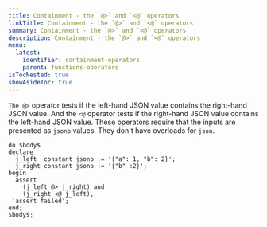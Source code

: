 ```yaml
---
title: Containment - the `@>` and `<@` operators
linkTitle: Containment - the `@>` and `<@` operators
summary: Containment - the `@>` and `<@` operators
description: Containment - the `@>` and `<@` operators
menu:
  latest:
    identifier: containment-operators
    parent: functions-operators
isTocNested: true
showAsideToc: true
---
```


`The @>` operator tests if the left-hand JSON value contains the right-hand JSON value. And the `<@` operator tests if the right-hand JSON value contains the left-hand JSON value. These operators require that the inputs are presented as `jsonb` values. They don't have overloads for `json`. 

```postgresql
do $body$
declare
  j_left  constant jsonb := '{"a": 1, "b": 2}';
  j_right constant jsonb := '{"b" :2}';
begin
  assert
    (j_left @> j_right) and
    (j_right <@ j_left),
 'assert failed';
end;
$body$;
```

